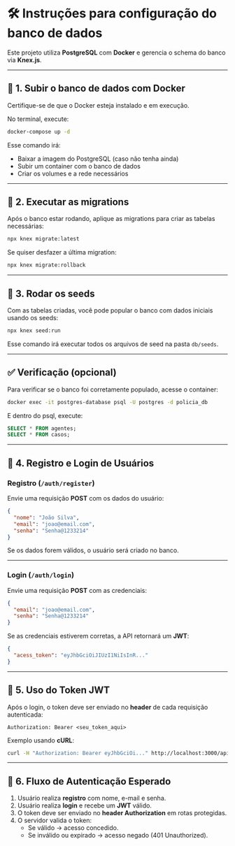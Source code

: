 # 🛠️ Instruções para configuração do banco de dados

Este projeto utiliza **PostgreSQL** com **Docker** e gerencia o schema do banco via **Knex.js**.

---

## 🚀 1. Subir o banco de dados com Docker

Certifique-se de que o Docker esteja instalado e em execução.

No terminal, execute:

```bash
docker-compose up -d
```

Esse comando irá:

- Baixar a imagem do PostgreSQL (caso não tenha ainda)
- Subir um container com o banco de dados
- Criar os volumes e a rede necessários

---

## 🔧 2. Executar as migrations

Após o banco estar rodando, aplique as migrations para criar as tabelas necessárias:

```bash
npx knex migrate:latest
```

Se quiser desfazer a última migration:

```bash
npx knex migrate:rollback
```

---

## 🌱 3. Rodar os seeds

Com as tabelas criadas, você pode popular o banco com dados iniciais usando os seeds:

```bash
npx knex seed:run
```

Esse comando irá executar todos os arquivos de seed na pasta `db/seeds`.

---

## ✅ Verificação (opcional)

Para verificar se o banco foi corretamente populado, acesse o container:

```bash
docker exec -it postgres-database psql -U postgres -d policia_db
```

E dentro do psql, execute:

```sql
SELECT * FROM agentes;
SELECT * FROM casos;
```

---

## 🔐 4. Registro e Login de Usuários

### Registro (`/auth/register`)

Envie uma requisição **POST** com os dados do usuário:

```json
{
  "nome": "João Silva",
  "email": "joao@email.com",
  "senha": "Senha@1233214"
}
```

Se os dados forem válidos, o usuário será criado no banco.

---

### Login (`/auth/login`)

Envie uma requisição **POST** com as credenciais:

```json
{
  "email": "joao@email.com",
  "senha": "Senha@1233214"
}
```

Se as credenciais estiverem corretas, a API retornará um **JWT**:

```json
{
  "acess_token": "eyJhbGciOiJIUzI1NiIsInR..."
}
```

---

## 🪪 5. Uso do Token JWT

Após o login, o token deve ser enviado no **header** de cada requisição autenticada:

```
Authorization: Bearer <seu_token_aqui>
```

Exemplo usando **cURL**:

```bash
curl -H "Authorization: Bearer eyJhbGciOi..." http://localhost:3000/api/protegida
```

---

## 🔄 6. Fluxo de Autenticação Esperado

1. Usuário realiza **registro** com nome, e-mail e senha.
2. Usuário realiza **login** e recebe um **JWT** válido.
3. O token deve ser enviado no **header Authorization** em rotas protegidas.
4. O servidor valida o token:
   - Se válido → acesso concedido.
   - Se inválido ou expirado → acesso negado (401 Unauthorized).
